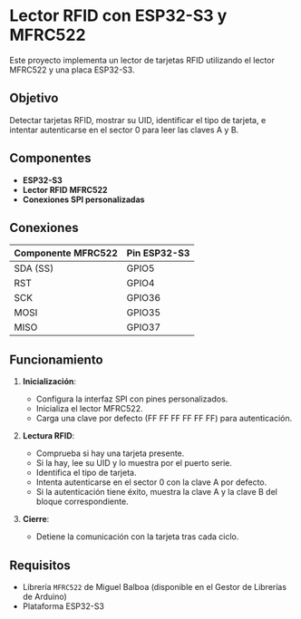 # Lector RFID con ESP32-S3 y MFRC522

Este proyecto implementa un lector de tarjetas RFID utilizando el lector MFRC522 y una placa ESP32-S3.

## Objetivo

Detectar tarjetas RFID, mostrar su UID, identificar el tipo de tarjeta, e intentar autenticarse en el sector 0 para leer las claves A y B.

## Componentes

- **ESP32-S3**
- **Lector RFID MFRC522**
- **Conexiones SPI personalizadas**

## Conexiones

| Componente MFRC522 | Pin ESP32-S3 |
|--------------------|--------------|
| SDA (SS)           | GPIO5        |
| RST                | GPIO4        |
| SCK                | GPIO36       |
| MOSI               | GPIO35       |
| MISO               | GPIO37       |

## Funcionamiento

1. **Inicialización**:
   - Configura la interfaz SPI con pines personalizados.
   - Inicializa el lector MFRC522.
   - Carga una clave por defecto (FF FF FF FF FF FF) para autenticación.

2. **Lectura RFID**:
   - Comprueba si hay una tarjeta presente.
   - Si la hay, lee su UID y lo muestra por el puerto serie.
   - Identifica el tipo de tarjeta.
   - Intenta autenticarse en el sector 0 con la clave A por defecto.
   - Si la autenticación tiene éxito, muestra la clave A y la clave B del bloque correspondiente.

3. **Cierre**:
   - Detiene la comunicación con la tarjeta tras cada ciclo.

## Requisitos

- Librería `MFRC522` de Miguel Balboa (disponible en el Gestor de Librerías de Arduino)
- Plataforma ESP32-S3
